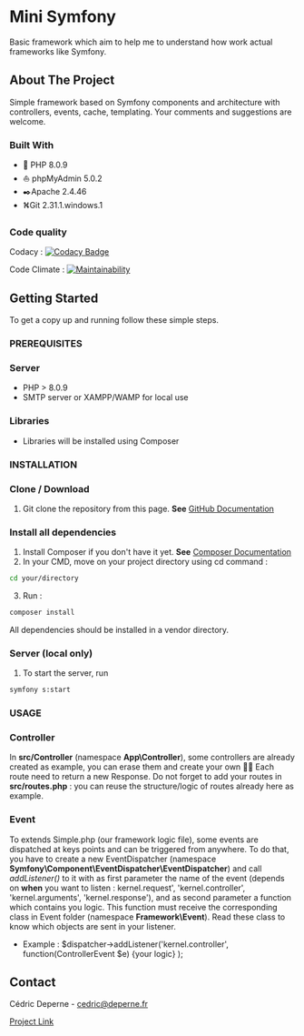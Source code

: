 # Mini Symfony
Basic framework which aim to help me to understand how work actual frameworks like Symfony.

## About The Project

Simple framework based on Symfony components and architecture with controllers, events, cache, templating.
Your comments and suggestions are welcome.

### Built With

*   🐘️ PHP 8.0.9
*   ⛵ phpMyAdmin 5.0.2
*   ✒️Apache 2.4.46
*   ⛕️Git 2.31.1.windows.1

### Code quality

Codacy : [![Codacy Badge](https://app.codacy.com/project/badge/Grade/2075f1b4eace4c74acdaeb60bbac5f35)](https://www.codacy.com/gh/Drx85/mini_symfony/dashboard?utm_source=github.com&amp;utm_medium=referral&amp;utm_content=Drx85/mini_symfony&amp;utm_campaign=Badge_Grade)

Code Climate : [![Maintainability](https://api.codeclimate.com/v1/badges/83fbe0927ce588c04cc2/maintainability)](https://codeclimate.com/github/Drx85/mini_symfony/maintainability)

## Getting Started

To get a copy up and running follow these simple steps.

### PREREQUISITES

### Server

*   PHP > 8.0.9
*   SMTP server or XAMPP/WAMP for local use

### Libraries

*   Libraries will be installed using Composer

### INSTALLATION

### Clone / Download

1. Git clone the repository from this page. **See** [GitHub Documentation](https://docs.github.com/en/github/creating-cloning-and-archiving-repositories/cloning-a-repository-from-github/cloning-a-repository)

### Install all dependencies
1.  Install Composer if you don't have it yet. **See** [Composer Documentation](https://getcomposer.org/download/)
2.  In your CMD, move on your project directory using cd command :
```sh
cd your/directory
```

3.  Run :
```sh
composer install
```
All dependencies should be installed in a vendor directory.

### Server (local only)

1.  To start the server, run
```sh
symfony s:start
```

### USAGE

### Controller

In **src/Controller** (namespace **App\Controller**), some controllers are already created as example, you can erase them and create your own 🧙‍♂️ Each route need to return a new Response. Do not forget to add your routes in **src/routes.php** : you can reuse the structure/logic of routes already here as example.

### Event

To extends Simple.php (our framework logic file), some events are dispatched at keys points and can be triggered from anywhere. To do that, you have to create a new EventDispatcher (namespace **Symfony\Component\EventDispatcher\EventDispatcher**) and call *addListener()* to it with as first parameter the name of the event (depends on **when** you want to listen : kernel.request', 'kernel.controller', 'kernel.arguments', 'kernel.response'), and as second parameter a function which contains you logic. This function must receive the corresponding class in Event folder (namespace **Framework\Event**). Read these class to know which objects are sent in your listener.

*   Example : $dispatcher->addListener('kernel.controller', function(ControllerEvent $e) {your logic} );

## Contact

Cédric Deperne - [cedric@deperne.fr](mailto:cedric@deperne.fr)

[Project Link](https://github.com/Drx85/mini_symfony)
